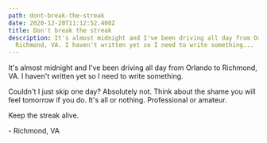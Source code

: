 ```yaml
---
path: dont-break-the-streak
date: 2020-12-20T11:12:52.400Z
title: Don't break the streak
description: It's almost midnight and I've been driving all day from Orlando to
  Richmond, VA. I haven't written yet so I need to write something...
---
```

It's almost midnight and I've been driving all day from Orlando to Richmond, VA. I haven't written yet so I need to write something.

Couldn't I just skip one day? Absolutely not. Think about the shame you will feel tomorrow if you do. It's all or nothing. Professional or amateur.

Keep the streak alive.

\- Richmond, VA